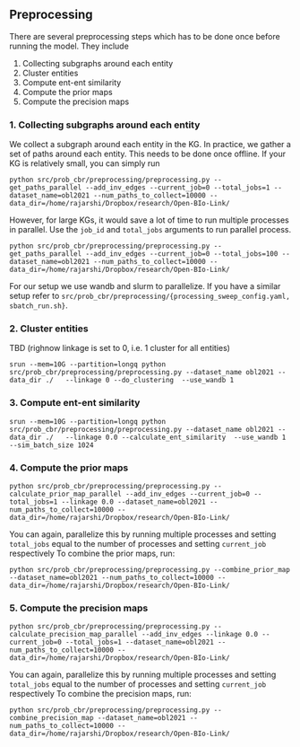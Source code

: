 ## Preprocessing
There are several preprocessing steps which has to be done once before running the model. They include
1. Collecting subgraphs around each entity
2. Cluster entities
3. Compute ent-ent similarity
4. Compute the prior maps
5. Compute the precision maps

### 1. Collecting subgraphs around each entity
We collect a subgraph around each entity in the KG. In practice, we gather a set of paths around each entity. This needs to be done once offline. If your KG 
is relatively small, you can simply run
```
python src/prob_cbr/preprocessing/preprocessing.py --get_paths_parallel --add_inv_edges --current_job=0 --total_jobs=1 --dataset_name=obl2021 --num_paths_to_collect=10000 --data_dir=/home/rajarshi/Dropbox/research/Open-BIo-Link/
```
However, for large KGs, it would save a lot of time to run multiple processes in parallel.
Use the `job_id` and `total_jobs` arguments to run parallel process.
```
python src/prob_cbr/preprocessing/preprocessing.py --get_paths_parallel --add_inv_edges --current_job=0 --total_jobs=100 --dataset_name=obl2021 --num_paths_to_collect=10000 --data_dir=/home/rajarshi/Dropbox/research/Open-BIo-Link/ 
``` 
For our setup we use wandb and slurm to parallelize. If you have a similar setup refer to `src/prob_cbr/preprocessing/{processing_sweep_config.yaml, sbatch_run.sh}`.

### 2. Cluster entities
TBD (righnow linkage is set to 0, i.e. 1 cluster for all entities)
```
srun --mem=10G --partition=longq python src/prob_cbr/preprocessing/preprocessing.py --dataset_name obl2021 --data_dir ./   --linkage 0 --do_clustering  --use_wandb 1
```

### 3. Compute ent-ent similarity
```
srun --mem=10G --partition=longq python src/prob_cbr/preprocessing/preprocessing.py --dataset_name obl2021 --data_dir ./   --linkage 0.0 --calculate_ent_similarity  --use_wandb 1 --sim_batch_size 1024
```

### 4. Compute the prior maps
```
python src/prob_cbr/preprocessing/preprocessing.py --calculate_prior_map_parallel --add_inv_edges --current_job=0 --total_jobs=1 --linkage 0.0 --dataset_name=obl2021 --num_paths_to_collect=10000 --data_dir=/home/rajarshi/Dropbox/research/Open-BIo-Link/ 
``` 
You can again, parallelize this by running multiple processes and setting ``total_jobs`` equal to the number of processes and setting ``current_job`` respectively
To combine the prior maps, run:
```
python src/prob_cbr/preprocessing/preprocessing.py --combine_prior_map --dataset_name=obl2021 --num_paths_to_collect=10000 --data_dir=/home/rajarshi/Dropbox/research/Open-BIo-Link/ 
```
### 5. Compute the precision maps
```
python src/prob_cbr/preprocessing/preprocessing.py --calculate_precision_map_parallel --add_inv_edges --linkage 0.0 --current_job=0 --total_jobs=1 --dataset_name=obl2021 --num_paths_to_collect=10000 --data_dir=/home/rajarshi/Dropbox/research/Open-BIo-Link/ 
``` 
You can again, parallelize this by running multiple processes and setting ``total_jobs`` equal to the number of processes and setting ``current_job`` respectively
To combine the precision maps, run:
```
python src/prob_cbr/preprocessing/preprocessing.py --combine_precision_map --dataset_name=obl2021 --num_paths_to_collect=10000 --data_dir=/home/rajarshi/Dropbox/research/Open-BIo-Link/ 

